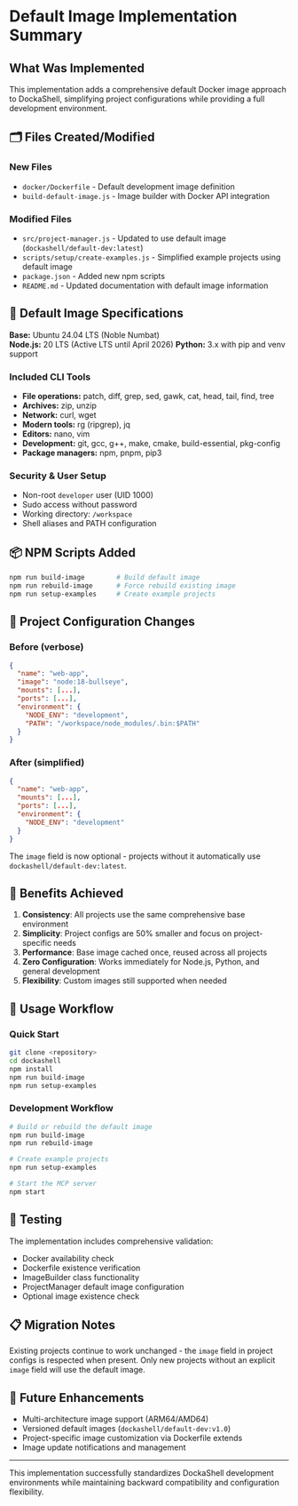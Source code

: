 # Default Image Implementation Summary

## What Was Implemented

This implementation adds a comprehensive default Docker image approach to DockaShell, simplifying project configurations while providing a full development environment.

## 🗂️ Files Created/Modified

### New Files

- `docker/Dockerfile` - Default development image definition
- `build-default-image.js` - Image builder with Docker API integration

### Modified Files

- `src/project-manager.js` - Updated to use default image (`dockashell/default-dev:latest`)
- `scripts/setup/create-examples.js` - Simplified example projects using default image
- `package.json` - Added new npm scripts
- `README.md` - Updated documentation with default image information

## 🐳 Default Image Specifications

**Base:** Ubuntu 24.04 LTS (Noble Numbat)  
**Node.js:** 20 LTS (Active LTS until April 2026) **Python:** 3.x with pip and venv support

### Included CLI Tools

- **File operations:** patch, diff, grep, sed, gawk, cat, head, tail, find, tree
- **Archives:** zip, unzip
- **Network:** curl, wget
- **Modern tools:** rg (ripgrep), jq
- **Editors:** nano, vim
- **Development:** git, gcc, g++, make, cmake, build-essential, pkg-config
- **Package managers:** npm, pnpm, pip3

### Security & User Setup

- Non-root `developer` user (UID 1000)
- Sudo access without password
- Working directory: `/workspace`
- Shell aliases and PATH configuration

## 📦 NPM Scripts Added

```bash
npm run build-image        # Build default image
npm run rebuild-image      # Force rebuild existing image
npm run setup-examples     # Create example projects
```

## 🔄 Project Configuration Changes

### Before (verbose)

```json
{
  "name": "web-app",
  "image": "node:18-bullseye",
  "mounts": [...],
  "ports": [...],
  "environment": {
    "NODE_ENV": "development",
    "PATH": "/workspace/node_modules/.bin:$PATH"
  }
}
```

### After (simplified)

```json
{
  "name": "web-app",
  "mounts": [...],
  "ports": [...],
  "environment": {
    "NODE_ENV": "development"
  }
}
```

The `image` field is now optional - projects without it automatically use `dockashell/default-dev:latest`.

## 🎯 Benefits Achieved

1. **Consistency**: All projects use the same comprehensive base environment
2. **Simplicity**: Project configs are 50% smaller and focus on project-specific needs
3. **Performance**: Base image cached once, reused across all projects
4. **Zero Configuration**: Works immediately for Node.js, Python, and general development
5. **Flexibility**: Custom images still supported when needed

## 🚀 Usage Workflow

### Quick Start

```bash
git clone <repository>
cd dockashell
npm install
npm run build-image
npm run setup-examples
```

### Development Workflow

```bash
# Build or rebuild the default image
npm run build-image
npm run rebuild-image

# Create example projects
npm run setup-examples

# Start the MCP server
npm start
```

## 🧪 Testing

The implementation includes comprehensive validation:

- Docker availability check
- Dockerfile existence verification
- ImageBuilder class functionality
- ProjectManager default image configuration
- Optional image existence check

## 📋 Migration Notes

Existing projects continue to work unchanged - the `image` field in project configs is respected when present. Only new projects without an explicit `image` field will use the default image.

## 🔮 Future Enhancements

- Multi-architecture image support (ARM64/AMD64)
- Versioned default images (`dockashell/default-dev:v1.0`)
- Project-specific image customization via Dockerfile extends
- Image update notifications and management

---

This implementation successfully standardizes DockaShell development environments while maintaining backward compatibility and configuration flexibility.
